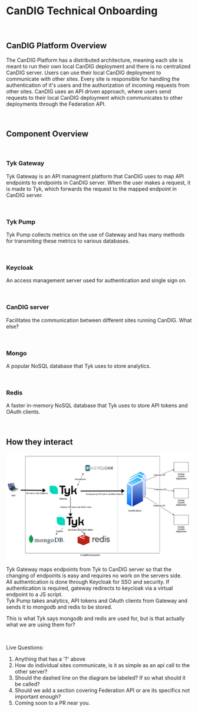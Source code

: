 # CanDIG Technical Onboarding
&nbsp;

## CanDIG Platform Overview
The CanDIG Platform has a distributed architecture, meaning each site is meant to run their own local CanDIG deployment and there is no centralized CanDIG server. Users can use their local CanDIG deployment to communicate with other sites. Every site is responsible for handling the authentication of it's users and the authorization of incoming requests from other sites. CanDIG uses an API driven approach, where users send requests to their local CanDIG deployment which communicates to other deployments through the Federation API.

&nbsp;
## Component Overview
&nbsp;
### Tyk Gateway
Tyk Gateway is an API managment platform that CanDIG uses to map API endpoints to endpoints in CanDIG server. When the user makes a request, it is made to Tyk, which forwards the request to the mapped endpoint in CanDIG server.

&nbsp;
### Tyk Pump
Tyk Pump collects metrics on the use of Gateway and has many methods for transmiting these metrics to various databases.

&nbsp;
### Keycloak
An access management server used for authentication and single sign on.

&nbsp;
### CanDIG server
Facilitates the communication between different sites running CanDIG. What else?

&nbsp;
### Mongo
A popular NoSQL database that Tyk uses to store analytics.

&nbsp;
### Redis
A faster in-memory NoSQL database that Tyk uses to store API tokens and OAuth clients.

&nbsp;
## How they interact
![Architecture Diagram](Figures/ArchitectureDiagram.png)

Tyk Gateway maps endpoints from Tyk to CanDIG server so that the changing of endpoints is easy and requires no work on the servers side.  
All authentication is done through Keycloak for SSO and security. If authentication is required, gateway redirects to keycloak via a virtual endpoint to a JS script.  
Tyk Pump takes analytics, API tokens and OAuth clients from Gateway and sends it to mongodb and redis to be stored.  

This is what Tyk says mongodb and redis are used for, but is that actually what we are using them for?

&nbsp;

Live Questions: 
1) Anything that has a '?' above
2) How do individual sites communicate, is it as simple as an api call to the other server?
3) Should the dashed line on the diagram be labeled? If so what should it be called?
4) Should we add a section covering Federation API or are its specifics not important enough?
5) Coming soon to a PR near you.